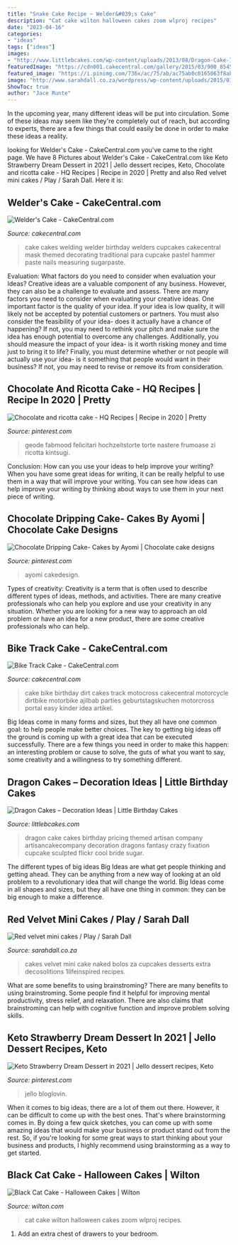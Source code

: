 ```yaml
---
title: "Snake Cake Recipe ~ Welder&#039;s Cake"
description: "Cat cake wilton halloween cakes zoom wlproj recipes"
date: "2023-04-16"
categories:
- "ideas"
tags: ["ideas"]
images:
- "http://www.littlebcakes.com/wp-content/uploads/2013/08/Dragon-Cake-Ideas-768x1024.jpg"
featuredImage: "https://cdn001.cakecentral.com/gallery/2015/03/900_854564Ug8g_welders-cake.jpg"
featured_image: "https://i.pinimg.com/736x/ac/75/ab/ac75ab0c0165063f8ab9f1b1f649334f.jpg"
image: "http://www.sarahdall.co.za/wordpress/wp-content/uploads/2015/01/red-velvet.jpg"
ShowToc: true
author: "Jace Runte"
---
```



In the upcoming year, many different ideas will be put into circulation. Some of these ideas may seem like they're completely out of reach, but according to experts, there are a few things that could easily be done in order to make these ideas a reality.

	

		
looking for Welder&#039;s Cake - CakeCentral.com you've came to the right page. We have 8 Pictures about Welder&#039;s Cake - CakeCentral.com like Keto Strawberry Dream Dessert in 2021 | Jello dessert recipes, Keto, Chocolate and ricotta cake - HQ Recipes | Recipe in 2020 | Pretty and also Red velvet mini cakes / Play / Sarah Dall. Here it is:
		
    
## Welder&#039;s Cake - CakeCentral.com

<img loading=lazy src="https://cdn001.cakecentral.com/gallery/2015/03/900_854564Ug8g_welders-cake.jpg" onerror="this.onerror=null;this.src='https://tse2.mm.bing.net/th?id=OIP.0AvJGJeXVPMYzKWmI8bxugHaJ4&amp;pid=15.1';" alt="Welder&#039;s Cake - CakeCentral.com">

_Source: cakecentral.com_

>cake cakes welding welder birthday welders cupcakes cakecentral mask themed decorating traditional para cupcake pastel hammer paste nails measuring sugarpaste. 

	

Evaluation: What factors do you need to consider when evaluation your Ideas?
Creative ideas are a valuable component of any business. However, they can also be a challenge to evaluate and assess. There are many factors you need to consider when evaluating your creative ideas. 
One important factor is the quality of your idea. If your idea is low quality, it will likely not be accepted by potential customers or partners. You must also consider the feasibility of your idea- does it actually have a chance of happening? If not, you may need to rethink your pitch and make sure the idea has enough potential to overcome any challenges. Additionally, you should measure the impact of your idea- is it worth risking money and time just to bring it to life? Finally, you must determine whether or not people will actually use your idea- is it something that people would want in their business? If not, you may need to revise or remove its from consideration.

    
## Chocolate And Ricotta Cake - HQ Recipes | Recipe In 2020 | Pretty

<img loading=lazy src="https://i.pinimg.com/736x/ac/75/ab/ac75ab0c0165063f8ab9f1b1f649334f.jpg" onerror="this.onerror=null;this.src='https://tse1.mm.bing.net/th?id=OIP.5eU57cvFELjPfA3IOcSyggHaNP&amp;pid=15.1';" alt="Chocolate and ricotta cake - HQ Recipes | Recipe in 2020 | Pretty">

_Source: pinterest.com_

>geode fabmood felicitari hochzeitstorte torte nastere frumoase zi ricotta kintsugi. 

	

Conclusion: How can you use your ideas to help improve your writing?
When you have some great ideas for writing, it can be really helpful to use them in a way that will improve your writing. You can see how ideas can help improve your writing by thinking about ways to use them in your next piece of writing.

    
## Chocolate Dripping Cake- Cakes By Ayomi | Chocolate Cake Designs

<img loading=lazy src="https://i.pinimg.com/736x/56/e7/0c/56e70ca0fa712313ef63caa62b389ebc.jpg" onerror="this.onerror=null;this.src='https://tse4.mm.bing.net/th?id=OIP.ZfZAvMagtb8jMNpIMX6hOwHaKH&amp;pid=15.1';" alt="Chocolate Dripping Cake- Cakes by Ayomi | Chocolate cake designs">

_Source: pinterest.com_

>ayomi cakedesign. 

	

Types of creativity:
Creativity is a term that is often used to describe different types of ideas, methods, and activities. There are many creative professionals who can help you explore and use your creativity in any situation. Whether you are looking for a new way to approach an old problem or have an idea for a new product, there are some creative professionals who can help.

    
## Bike Track Cake - CakeCentral.com

<img loading=lazy src="http://cdn001.cakecentral.com/gallery/2015/03/900_803194D7fr_bike-track-cake.jpg" onerror="this.onerror=null;this.src='https://tse4.mm.bing.net/th?id=OIP.zE96SVq_FqskeDOrRQHTOAHaLH&amp;pid=15.1';" alt="Bike Track Cake - CakeCentral.com">

_Source: cakecentral.com_

>cake bike birthday dirt cakes track motocross cakecentral motorcycle dirtbike motorbike ajilbab parties geburtstagskuchen motorcross portal easy kinder idea artikel. 

	

Big Ideas come in many forms and sizes, but they all have one common goal: to help people make better choices. The key to getting big ideas off the ground is coming up with a great idea that can be executed successfully. There are a few things you need in order to make this happen: an interesting problem or cause to solve, the guts of what you want to say, some creativity and a willingness to try something different.

    
## Dragon Cakes – Decoration Ideas | Little Birthday Cakes

<img loading=lazy src="http://www.littlebcakes.com/wp-content/uploads/2013/08/Dragon-Cake-Ideas-768x1024.jpg" onerror="this.onerror=null;this.src='https://tse3.mm.bing.net/th?id=OIP.6EzWnMsvQmK5Ole4vHvxHAHaJ4&amp;pid=15.1';" alt="Dragon Cakes – Decoration Ideas | Little Birthday Cakes">

_Source: littlebcakes.com_

>dragon cake cakes birthday pricing themed artisan company artisancakecompany decoration dragons fantasy crazy fixation cupcake sculpted flickr cool bride sugar. 

	

The different types of big ideas
Big Ideas are what get people thinking and getting ahead. They can be anything from a new way of looking at an old problem to a revolutionary idea that will change the world. Big Ideas come in all shapes and sizes, but they all have one thing in common: they can be big enough to make a difference.

    
## Red Velvet Mini Cakes / Play / Sarah Dall

<img loading=lazy src="http://www.sarahdall.co.za/wordpress/wp-content/uploads/2015/01/red-velvet.jpg" onerror="this.onerror=null;this.src='https://tse2.mm.bing.net/th?id=OIP.aYPtaqhwEcSrTk4iGou_2gHaLH&amp;pid=15.1';" alt="Red velvet mini cakes / Play / Sarah Dall">

_Source: sarahdall.co.za_

>cakes velvet mini cake naked bolos za cupcakes desserts extra decosolitions 1lifeinspired recipes. 

	

What are some benefits to using brainstroming?
There are many benefits to using brainstroming. Some people find it helpful for improving mental productivity, stress relief, and relaxation. There are also claims that brainstroming can help with cognitive function and improve problem solving skills.

    
## Keto Strawberry Dream Dessert In 2021 | Jello Dessert Recipes, Keto

<img loading=lazy src="https://i.pinimg.com/736x/00/61/20/006120a1551bfd6743f9a766cd82ced8.jpg" onerror="this.onerror=null;this.src='https://tse2.mm.bing.net/th?id=OIP.uwDpQzja9ZUd08pxqRLwcAHaLH&amp;pid=15.1';" alt="Keto Strawberry Dream Dessert in 2021 | Jello dessert recipes, Keto">

_Source: pinterest.com_

>jello bloglovin. 

	

When it comes to big ideas, there are a lot of them out there. However, it can be difficult to come up with the best ones. That's where brainstorming comes in. By doing a few quick sketches, you can come up with some amazing ideas that would make your business or product stand out from the rest. So, if you're looking for some great ways to start thinking about your business and products, I highly recommend using brainstorming as a way to get started.

    
## Black Cat Cake - Halloween Cakes | Wilton

<img loading=lazy src="https://www.wilton.com/dw/image/v2/AAWA_PRD/on/demandware.static/-/Sites-wilton-project-master/default/dw92e47846/images/project/WLPROJ-9290/CaCaHa_46518-3.jpg?sw=1440&amp;sh=750&amp;sm=fit" onerror="this.onerror=null;this.src='https://tse4.mm.bing.net/th?id=OIP.CzlQp8g8eggndTHmYmS5KwHaHa&amp;pid=15.1';" alt="Black Cat Cake - Halloween Cakes | Wilton">

_Source: wilton.com_

>cat cake wilton halloween cakes zoom wlproj recipes. 

	

1. Add an extra chest of drawers to your bedroom.

